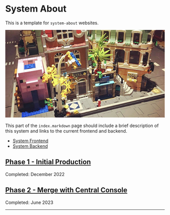 # System About

This is a template for `system-about` websites. 

![BrickMMO](images/brickmmo.png)

This part of the `index.markdown` page should include a brief description of this system and links to the current frontend and backend. 

- [System Frontend](https://brickmmo.com)
- [System Backend](https://brickmmo.com)

## [Phase 1 - Initial Production](phase-1)
Completed: December 2022

## [Phase 2 - Merge with Central Console](phase-2)
Completed: June 2023

***